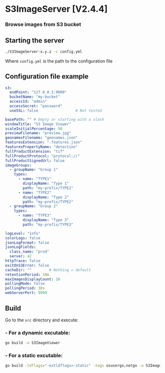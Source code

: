 # S3ImageServer [V2.4.4]

### Browse images from S3 bucket

## Starting the server

```bash
./S3ImageServer-x.y.z -c config.yml
```

Where `config.yml` is the path to the configuration file

## Configuration file example

```yaml
s3:
  endPoint: "127.0.0.1:9000"
  bucketName: "my-bucket"
  accessId: "admin"
  accessSecret: "password"
  useSSL: false                 # Not tested

basePath: "" # Empty or starting with a slash
windowTitle: "S3 Image Viewer"
scaleInitialPercentage: 50
previewFilename: "preview.jpg"
geonamesFilename: "geonames.json"
featuresExtension: ".features.json"
featuresPropertyName: "detection"
fullProductExtension: "tif"
fullProductProtocol: "protocol://"
fullProductSignedUrl: false
imageGroups:
  - groupName: "Group 1"
    types:
      - name: "TYPE1"
        displayName: "Type 1"
        path: "my-prefix/TYPE1"
      - name: "TYPE2"
        displayName: "Type 2"
        path: "my-prefix/TYPE2"
  - groupName: "Group 2"
    types:
      - name: "TYPE3"
        displayName: "Type 3"
        path: "my-prefix/TYPE3"

logLevel: "info"
colorLogs: false
jsonLogFormat: false
jsonLogFields:
  class_name: "prod"
  server: 42
httpTrace: false
exitOnS3Error: false
cacheDir: ""        # Nothing = default
retentionPeriod: 10m
maxImagesDisplayCount: 10
pollingMode: false
pollingPeriod: 30s
webServerPort: 9999
```

## Build

Go to the `src` directory and execute:

### - For a dynamic excutable:

```bash
go build -o S3ImageViewer
```

### - For a static excutable:

```bash
go build -ldflags="-extldflags=-static" -tags osusergo,netgo -o S3ImageViewer
```

